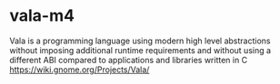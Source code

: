 # vala-m4
Vala is a programming language using modern high level abstractions without imposing additional runtime requirements and without using a different ABI compared to applications and libraries written in C https://wiki.gnome.org/Projects/Vala/
